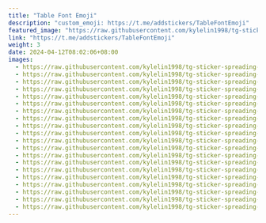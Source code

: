 ```yaml
---
title: "Table Font Emoji"
description: "custom_emoji: https://t.me/addstickers/TableFontEmoji"
featured_image: "https://raw.githubusercontent.com/kylelin1998/tg-sticker-spreading-worldwide-images/main/img/d139b258-02e4-441f-acb1-3c0768aa42df.jpg"
link: "https://t.me/addstickers/TableFontEmoji"
weight: 3
date: 2024-04-12T08:02:06+08:00
images:
  - https://raw.githubusercontent.com/kylelin1998/tg-sticker-spreading-worldwide-images/main/img/d139b258-02e4-441f-acb1-3c0768aa42df.jpg
  - https://raw.githubusercontent.com/kylelin1998/tg-sticker-spreading-worldwide-images/main/img/5e256782-ddb2-4610-997d-5b5af900d270.jpg
  - https://raw.githubusercontent.com/kylelin1998/tg-sticker-spreading-worldwide-images/main/img/21d1afa7-15e6-4176-bbae-2b15f1e53086.jpg
  - https://raw.githubusercontent.com/kylelin1998/tg-sticker-spreading-worldwide-images/main/img/b80cb865-907d-4e6a-9f49-5932ebc1d74d.jpg
  - https://raw.githubusercontent.com/kylelin1998/tg-sticker-spreading-worldwide-images/main/img/cb67158e-80f5-45b5-8b39-5a79771c43a3.jpg
  - https://raw.githubusercontent.com/kylelin1998/tg-sticker-spreading-worldwide-images/main/img/7c152678-d9d6-4df1-9913-30f93402833d.jpg
  - https://raw.githubusercontent.com/kylelin1998/tg-sticker-spreading-worldwide-images/main/img/2bac2670-0213-4df2-80d0-55d8cabe20aa.jpg
  - https://raw.githubusercontent.com/kylelin1998/tg-sticker-spreading-worldwide-images/main/img/1016a2d1-86cb-43e3-8e39-ece4c805b2b0.jpg
  - https://raw.githubusercontent.com/kylelin1998/tg-sticker-spreading-worldwide-images/main/img/7ac2d203-1913-47ff-8027-ad7b688857ea.jpg
  - https://raw.githubusercontent.com/kylelin1998/tg-sticker-spreading-worldwide-images/main/img/108bb57d-faf0-4788-8824-493777672323.jpg
  - https://raw.githubusercontent.com/kylelin1998/tg-sticker-spreading-worldwide-images/main/img/c63874c8-0863-44c6-bd20-fd1c2fe3b671.jpg
  - https://raw.githubusercontent.com/kylelin1998/tg-sticker-spreading-worldwide-images/main/img/69f7add8-90ad-48e8-ad48-df7670664f71.jpg
  - https://raw.githubusercontent.com/kylelin1998/tg-sticker-spreading-worldwide-images/main/img/9fe56c52-0c13-4ed9-9b09-9a4e9cf70f38.jpg
  - https://raw.githubusercontent.com/kylelin1998/tg-sticker-spreading-worldwide-images/main/img/39f221bc-f98d-4c35-8a91-651c1c608f1d.jpg
  - https://raw.githubusercontent.com/kylelin1998/tg-sticker-spreading-worldwide-images/main/img/004ab0c1-e4a4-42f3-9605-95c579a8f08d.jpg
  - https://raw.githubusercontent.com/kylelin1998/tg-sticker-spreading-worldwide-images/main/img/fbda5929-096d-4d4b-9993-56c982c1fcab.jpg
  - https://raw.githubusercontent.com/kylelin1998/tg-sticker-spreading-worldwide-images/main/img/edecc128-0e49-4a00-995e-1f5bec091217.jpg
  - https://raw.githubusercontent.com/kylelin1998/tg-sticker-spreading-worldwide-images/main/img/f9dd1e3e-d8aa-47bf-ae38-485585903d38.jpg
  - https://raw.githubusercontent.com/kylelin1998/tg-sticker-spreading-worldwide-images/main/img/1d52d47d-6ea5-4eb1-b9d8-79c3f473cf19.jpg
  - https://raw.githubusercontent.com/kylelin1998/tg-sticker-spreading-worldwide-images/main/img/53c42f38-8c49-49f6-807a-e5622f9e68b3.jpg
---
```

